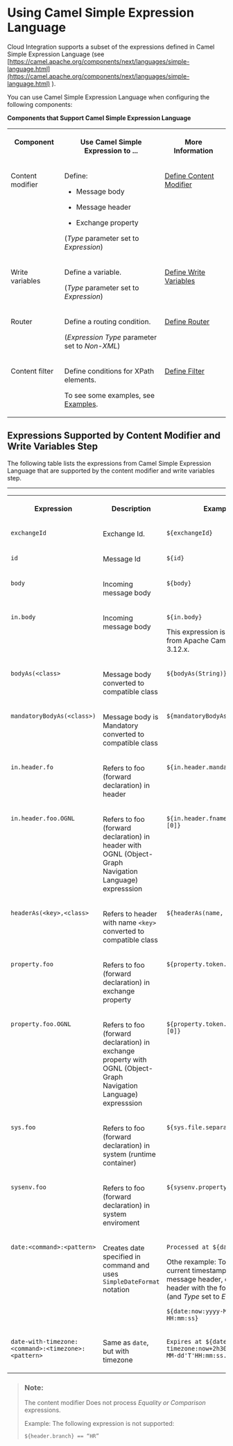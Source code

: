 <!-- loio4688083fad6546c1ba25a06d4ffb9fae -->

# Using Camel Simple Expression Language

Cloud Integration supports a subset of the expressions defined in Camel Simple Expression Language \(see [https://camel.apache.org/components/next/languages/simple-language.html](https://camel.apache.org/components/next/languages/simple-language.html) \).

You can use Camel Simple Expression Language when configuring the following components:

**Components that Support Camel Simple Expression Language**


<table>
<tr>
<th valign="top">

Component

</th>
<th valign="top">

Use Camel Simple Expression to ...

</th>
<th valign="top">

More Information

</th>
</tr>
<tr>
<td valign="top">

Content modifier

</td>
<td valign="top">

Define:

-   Message body

-   Message header

-   Exchange property


\(*Type* parameter set to *Expression*\)

</td>
<td valign="top">

[Define Content Modifier](define-content-modifier-8f04a70.md) 

</td>
</tr>
<tr>
<td valign="top">

Write variables

</td>
<td valign="top">

Define a variable.

\(*Type* parameter set to *Expression*\)

</td>
<td valign="top">

[Define Write Variables](define-write-variables-de04b75.md) 

</td>
</tr>
<tr>
<td valign="top">

Router

</td>
<td valign="top">

Define a routing condition.

\(*Expression Type* parameter set to *Non-XML*\)

</td>
<td valign="top">

[Define Router](define-router-d7fddbd.md) 

</td>
</tr>
<tr>
<td valign="top">

Content filter

</td>
<td valign="top">

Define conditions for XPath elements.

To see some examples, see [Examples](examples-eb2e601.md).

</td>
<td valign="top">

[Define Filter](define-filter-733f8dc.md) 

</td>
</tr>
</table>



<a name="loio4688083fad6546c1ba25a06d4ffb9fae__section_egf_rnz_qsb"/>

## Expressions Supported by Content Modifier and Write Variables Step

The following table lists the expressions from Camel Simple Expression Language that are supported by the content modifier and write variables step.

****


<table>
<tr>
<th valign="top">

Expression

</th>
<th valign="top">

Description

</th>
<th valign="top">

Example

</th>
</tr>
<tr>
<td valign="top">

`exchangeId` 

</td>
<td valign="top">

Exchange Id.

</td>
<td valign="top">

`${exchangeId}` 

</td>
</tr>
<tr>
<td valign="top">

`id` 

</td>
<td valign="top">

Message Id

</td>
<td valign="top">

`${id}` 

</td>
</tr>
<tr>
<td valign="top">

`body` 

</td>
<td valign="top">

Incoming message body

</td>
<td valign="top">

`${body}` 

</td>
</tr>
<tr>
<td valign="top">

`in.body` 

</td>
<td valign="top">

Incoming message body

</td>
<td valign="top">

`${in.body}`

This expression is deprecated from Apache Camel version 3.12.x.

</td>
</tr>
<tr>
<td valign="top">

`bodyAs(<class>` 

</td>
<td valign="top">

Message body converted to compatible class

</td>
<td valign="top">

`${bodyAs(String)}` 

</td>
</tr>
<tr>
<td valign="top">

`mandatoryBodyAs(<class>)` 

</td>
<td valign="top">

Message body is Mandatory converted to compatible class

</td>
<td valign="top">

`${mandatoryBodyAs(String)}` 

</td>
</tr>
<tr>
<td valign="top">

`in.header.fo` 

</td>
<td valign="top">

Refers to foo \(forward declaration\) in header

</td>
<td valign="top">

`${in.header.mandatory.length}` 

</td>
</tr>
<tr>
<td valign="top">

`in.header.foo.OGNL` 

</td>
<td valign="top">

Refers to foo \(forward declaration\) in header with OGNL \(Object-Graph Navigation Language\) expresssion

</td>
<td valign="top">

`${in.header.fname.split(',')[0]}` 

</td>
</tr>
<tr>
<td valign="top">

`headerAs(<key>,<class>` 

</td>
<td valign="top">

Refers to header with name `<key>` converted to compatible class

</td>
<td valign="top">

`${headerAs(name, String)}` 

</td>
</tr>
<tr>
<td valign="top">

`property.foo` 

</td>
<td valign="top">

Refers to foo \(forward declaration\) in exchange property

</td>
<td valign="top">

`${property.token.length}` 

</td>
</tr>
<tr>
<td valign="top">

`property.foo.OGNL` 

</td>
<td valign="top">

Refers to foo \(forward declaration\) in exchange property with OGNL \(Object-Graph Navigation Language\) expresssion

</td>
<td valign="top">

`${property.token.split(',')[0]}` 

</td>
</tr>
<tr>
<td valign="top">

`sys.foo` 

</td>
<td valign="top">

Refers to foo \(forward declaration\) in system \(runtime container\)

</td>
<td valign="top">

`${sys.file.separator}` 

</td>
</tr>
<tr>
<td valign="top">

`sysenv.foo` 

</td>
<td valign="top">

Refers to foo \(forward declaration\) in system enviroment

</td>
<td valign="top">

`${sysenv.property1}` 

</td>
</tr>
<tr>
<td valign="top">

`date:<command>:<pattern>` 

</td>
<td valign="top">

Creates date specified in command and uses `SimpleDateFormat` notation

</td>
<td valign="top">

`Processed at ${date:now-2h}`

Othe rexample: To write the current timestamp into a message header, define a header with the following value \(and *Type* set to *Expression*\):

`${date:now:yyyy-MM-dd HH:mm:ss}`

</td>
</tr>
<tr>
<td valign="top">

`date-with-timezone:<command>:<timezone>:<pattern>` 

</td>
<td valign="top">

Same as `date`, but with timezone

</td>
<td valign="top">

`Expires at ${date-with-timezone:now+2h30m:IST:yyyy-MM-dd'T'HH:mm:ss.SSSZ}` 

</td>
</tr>
</table>

> ### Note:  
> The content modifier Does not process *Equality or Comparison* expressions.
> 
> Example: The following expression is not supported:
> 
> `${header.branch} == “HR”`

